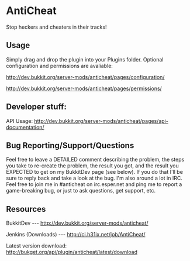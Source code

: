 AntiCheat
=============

Stop heckers and cheaters in their tracks!

Usage
-------
Simply drag and drop the plugin into your Plugins folder. Optional configuration and permissions are avaliable:
 
http://dev.bukkit.org/server-mods/anticheat/pages/configuration/

http://dev.bukkit.org/server-mods/anticheat/pages/permissions/

Developer stuff:
-------
API Usage: http://dev.bukkit.org/server-mods/anticheat/pages/api-documentation/

Bug Reporting/Support/Questions
------------

Feel free to leave a DETAILED comment describing the problem, the steps you take to re-create the problem, the result you got, and the result you EXPECTED to get on my BukkitDev page (see below). If you do that I'll be sure to reply back and take a look at the bug.
I'm also around a lot in IRC. Feel free to join me in #anticheat on irc.esper.net and ping me to report a game-breaking bug, or just to ask questions, get support, etc.

Resources
-------
BukkitDev --- http://dev.bukkit.org/server-mods/anticheat/

Jenkins (Downloads) --- http://ci.h31ix.net/job/AntiCheat/

Latest version download: http://bukget.org/api/plugin/anticheat/latest/download